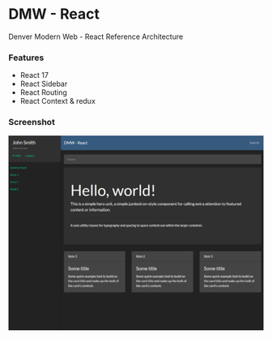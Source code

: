 # DMW - React
Denver Modern Web - React Reference Architecture

### Features
- React 17
- React Sidebar
- React Routing
- React Context & redux

### Screenshot
![Screenshot](screenshot.png)